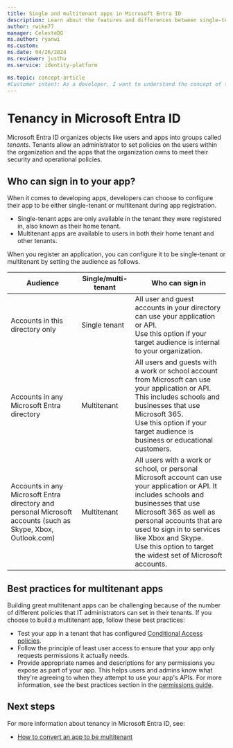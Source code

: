 ```yaml
---
title: Single and multitenant apps in Microsoft Entra ID
description: Learn about the features and differences between single-tenant and multitenant apps in Microsoft Entra ID.
author: rwike77
manager: CelesteDG
ms.author: ryanwi
ms.custom:
ms.date: 04/26/2024
ms.reviewer: justhu
ms.service: identity-platform

ms.topic: concept-article
#Customer intent: As a developer, I want to understand the concept of tenancy in Microsoft Entra ID, so that I can configure my app to be either single-tenant or multi-tenant during app registration and determine who can sign in to my app.
---
```


# Tenancy in Microsoft Entra ID

Microsoft Entra ID organizes objects like users and apps into groups called *tenants*. Tenants allow an administrator to set policies on the users within the organization and the apps that the organization owns to meet their security and operational policies.

## Who can sign in to your app?

When it comes to developing apps, developers can choose to configure their app to be either single-tenant or multitenant during app registration.

- Single-tenant apps are only available in the tenant they were registered in, also known as their home tenant.
- Multitenant apps are available to users in both their home tenant and other tenants.

When you register an application, you can configure it to be single-tenant or multitenant by setting the audience as follows.

| Audience | Single/multi-tenant | Who can sign in |
| -------- | ------------------- | --------------- |
| Accounts in this directory only | Single tenant | All user and guest accounts in your directory can use your application or API.<br>Use this option if your target audience is internal to your organization. |
| Accounts in any Microsoft Entra directory | Multitenant | All users and guests with a work or school account from Microsoft can use your application or API. This includes schools and businesses that use Microsoft 365.<br>Use this option if your target audience is business or educational customers. |
| Accounts in any Microsoft Entra directory and personal Microsoft accounts (such as Skype, Xbox, Outlook.com) | Multitenant | All users with a work or school, or personal Microsoft account can use your application or API. It includes schools and businesses that use Microsoft 365 as well as personal accounts that are used to sign in to services like Xbox and Skype.<br>Use this option to target the widest set of Microsoft accounts. |

## Best practices for multitenant apps

Building great multitenant apps can be challenging because of the number of different policies that IT administrators can set in their tenants. If you choose to build a multitenant app, follow these best practices:

- Test your app in a tenant that has configured [Conditional Access policies](v2-conditional-access-dev-guide.md).
- Follow the principle of least user access to ensure that your app only requests permissions it actually needs.
- Provide appropriate names and descriptions for any permissions you expose as part of your app. This helps users and admins know what they're agreeing to when they attempt to use your app's APIs. For more information, see the best practices section in the [permissions guide](./permissions-consent-overview.md).

## Next steps

For more information about tenancy in Microsoft Entra ID, see:

- [How to convert an app to be multitenant](howto-convert-app-to-be-multi-tenant.md)
